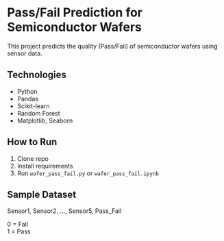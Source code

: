 # Pass/Fail Prediction for Semiconductor Wafers

This project predicts the quality (Pass/Fail) of semiconductor wafers using sensor data.

## Technologies
- Python
- Pandas
- Scikit-learn
- Random Forest
- Matplotlib, Seaborn

## How to Run

1. Clone repo
2. Install requirements
3. Run `wafer_pass_fail.py` or `wafer_pass_fail.ipynb`

## Sample Dataset

Sensor1, Sensor2, ..., Sensor5, Pass_Fail

0 = Fail  
1 = Pass
